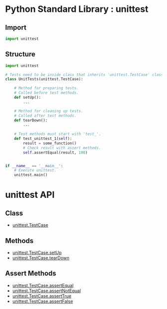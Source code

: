 Python Standard Library : unittest
==================================

Import
------
```python
import unittest
```

Structure
---------
```python
import unittest

# Tests need to be inside class that inherits 'unittest.TestCase' class.
class UnitTests(unittest.TestCase):

    # Method for preparing tests.
    # Called before test methods.
    def setUp():
        ...

    # Method for cleaning up tests.
    # Called after test methods.
    def tearDown():
        ...
    
    # Test methods must start with 'test_'.
    def test_unittest_1(self):
        result = some_function()
        # Check result with assert methods.
        self.assertEqual(result, 100)


if __name__ == '__main__':
    # Execute unittest.
    unittest.main()
```

unittest API
============

Class
-----
- [unittest.TestCase](https://docs.python.org/3/library/unittest.html#unittest.TestCase)

Methods
-------
- [unittest.TestCase.setUp](https://docs.python.org/3/library/unittest.html#unittest.TestCase.setUp)
- [unittest.TestCase.tearDown](https://docs.python.org/3/library/unittest.html#unittest.TestCase.tearDown)

Assert Methods
--------------
- [unittest.TestCase.assertEqual](https://docs.python.org/3/library/unittest.html#unittest.TestCase.assertEqual)
- [unittest.TestCase.assertNotEqual](https://docs.python.org/3/library/unittest.html#unittest.TestCase.assertNotEqual)
- [unittest.TestCase.assertTrue](https://docs.python.org/3/library/unittest.html#unittest.TestCase.assertTrue)
- [unittest.TestCase.assertFalse](https://docs.python.org/3/library/unittest.html#unittest.TestCase.assertFalse)